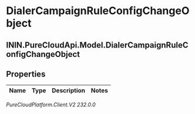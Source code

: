 # DialerCampaignRuleConfigChangeObject

## ININ.PureCloudApi.Model.DialerCampaignRuleConfigChangeObject

## Properties

|Name | Type | Description | Notes|
|------------ | ------------- | ------------- | -------------|



_PureCloudPlatform.Client.V2 232.0.0_
